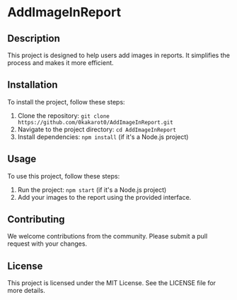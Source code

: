 # AddImageInReport

## Description
This project is designed to help users add images in reports. It simplifies the process and makes it more efficient.

## Installation
To install the project, follow these steps:
1. Clone the repository: `git clone https://github.com/0kakarot0/AddImageInReport.git`
2. Navigate to the project directory: `cd AddImageInReport`
3. Install dependencies: `npm install` (if it's a Node.js project)

## Usage
To use this project, follow these steps:
1. Run the project: `npm start` (if it's a Node.js project)
2. Add your images to the report using the provided interface.

## Contributing
We welcome contributions from the community. Please submit a pull request with your changes.

## License
This project is licensed under the MIT License. See the LICENSE file for more details.
